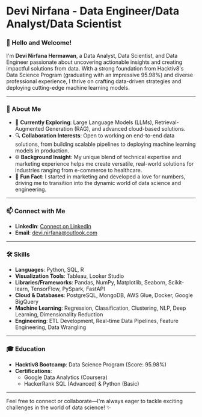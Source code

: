 # Devi Nirfana - Data Engineer/Data Analyst/Data Scientist

### 👋 Hello and Welcome!
I'm **Devi Nirfana Hermawan**, a Data Analyst, Data Scientist, and Data Engineer passionate about uncovering actionable insights and creating impactful solutions from data. With a strong foundation from Hacktiv8's Data Science Program (graduating with an impressive 95.98%) and diverse professional experience, I thrive on crafting data-driven strategies and deploying cutting-edge machine learning models.

---
### 🚀 About Me
- 🌱 **Currently Exploring**: Large Language Models (LLMs), Retrieval-Augmented Generation (RAG), and advanced cloud-based solutions.  
- 🔍 **Collaboration Interests**: Open to working on end-to-end data solutions, from building scalable pipelines to deploying machine learning models in production.  
- 🌐 **Background Insight**: My unique blend of technical expertise and marketing experience helps me create versatile, real-world solutions for industries ranging from e-commerce to healthcare.  
- 🎉 **Fun Fact**: I started in marketing and developed a love for numbers, driving me to transition into the dynamic world of data science and engineering.  

---
### 📫 Connect with Me
- **LinkedIn**: [Connect on LinkedIn](https://www.linkedin.com/in/devinirfana/)  
- **Email**: [devi.nirfana@outlook.com](mailto:devi.nirfana@outlook.com)  

---
### 🛠 Skills
- **Languages**: Python, SQL, R  
- **Visualization Tools**: Tableau, Looker Studio
- **Libraries/Frameworks**: Pandas, NumPy, Matplotlib, Seaborn, Scikit-learn, TensorFlow, PySpark, FastAPI  
- **Cloud & Databases**: PostgreSQL, MongoDB, AWS Glue, Docker, Google BigQuery  
- **Machine Learning**: Regression, Classification, Clustering, NLP, Deep Learning, Dimensionality Reduction  
- **Engineering**: ETL Development, Real-time Data Pipelines, Feature Engineering, Data Wrangling  

---
### 🎓 Education
- **Hacktiv8 Bootcamp**: Data Science Program (Score: 95.98%)  
- **Certifications**:  
  - Google Data Analytics (Coursera)  
  - HackerRank SQL (Advanced) & Python (Basic)  

---
Feel free to connect or collaborate—I'm always eager to tackle exciting challenges in the world of data science! ✨
